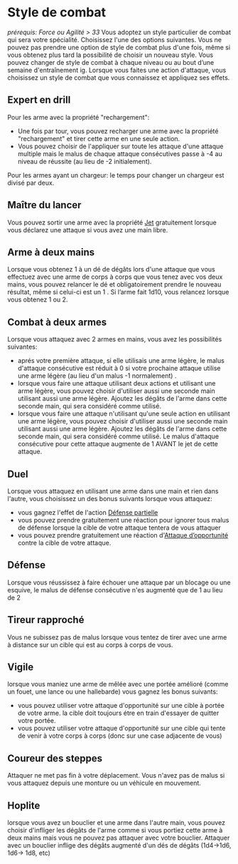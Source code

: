 # Style de combat
*prérequis: Force ou Agilité > 33*
Vous adoptez un style particulier de combat qui sera votre spécialité. Choisissez l'une des options suivantes. Vous ne pouvez pas prendre une option de style de combat plus d'une fois, même si vous obtenez plus tard la possibilité de choisir un nouveau style.  Vous pouvez changer de style de combat à chaque niveau ou au bout d’une semaine d'entraînement ig.
Lorsque vous faites une action d'attaque, vous choisissez un style de combat que vous connaissez et appliquez ses effets.

## Expert en drill
 Pour les arme avec la propriété "rechargement": 
 - Une fois par tour, vous pouvez recharger une arme avec la propriété "rechargement" et tirer cette arme en une seule action. 
- Vous pouvez choisir de l'appliquer sur toute les attaque d'une attaque multiple mais le malus de chaque attaque consécutives passe à -4 au niveau de réussite (au lieu de -2 initialement).

Pour les armes ayant un chargeur: le temps pour changer un chargeur est divisé par deux.

## Maître du lancer
Vous pouvez sortir une arme avec la propriété [Jet](../../../4.%20Equipement%20et%20items/Equipement%20personel/Armes/Armes%20de%20mêlée.md#Jet) gratuitement lorsque vous déclarez une attaque si vous avez une main libre.
 
## Arme à deux mains
Lorsque vous obtenez 1  à un dé de dégâts lors d'une attaque que vous effectuez avec une arme de corps à corps que vous tenez avec vos deux mains, vous pouvez relancer le dé et obligatoirement prendre le nouveau résultat, même si celui-ci est un 1 . Si l’arme fait 1d10, vous relancez lorsque vous obtenez 1 ou 2.
 
## Combat à deux armes
 Lorsque vous attaquez avec 2 armes en mains, vous avez les possibilités suivantes:
 - aprés votre première attaque, si elle utilisais une arme légère, le malus d'attaque consécutive est réduit à 0 si votre prochaine attaque utilise une arme légère (au lieu d'un malus -1 normalement) .
 - lorsque vous faire une attaque utilisant deux actions et utilisant une arme légère, vous pouvez choisir d'utiliser aussi une seconde main utilisant aussi une arme légère. Ajoutez les dégâts de l'arme dans cette seconde main, qui sera considéré comme utilisé.
 - lorsque vous faire une attaque n'utilisant qu'une seule action en utilisant une arme légère, vous pouvez choisir d'utiliser aussi une seconde main utilisant aussi une arme légère. Ajoutez les dégâts de l'arme dans cette seconde main, qui sera considéré comme utilisé. Le malus d'attaque consécutive pour cette attaque augmente de 1 AVANT le jet de cette attaque.

## Duel
Lorsque vous attaquez en utilisant une arme dans une main et rien dans l'autre, vous choisissez un des bonus suivants lorsque vous attaquez:
- vous gagnez l'effet de l'action [Défense partielle](../../../1.Regles%20generales/1.Regles%20de%20jeu/1.Base/4.Combat.md#Défense%20partielle)
- vous pouvez prendre gratuitement une réaction pour ignorer tous malus de défense lorsque la cible de votre attaque tentera de vous attaquer
- vous pouvez prendre gratuitement une réaction d'[Attaque d’opportunité](../../../1.Regles%20generales/1.Regles%20de%20jeu/1.Base/4.Combat.md#Attaque%20d’opportunité) contre la cible de votre attaque.

## Défense
Lorsque vous réussissez à faire échouer une attaque par un blocage ou une esquive, le malus de défense consécutive n'es augmenté que de 1 au lieu de 2
 
## Tireur rapproché
Vous ne subissez pas de malus lorsque vous tentez de tirer avec une arme à distance sur un cible qui est au corps à corps de vous.
 
## Vigile
lorsque vous maniez une arme de mêlée avec une portée amélioré (comme un fouet, une lance ou une hallebarde) vous gagnez les bonus suivants:
 - vous pouvez utiliser votre attaque d'opportunité sur une cible à portée de votre arme. la cible doit toujours étre en train d'essayer de quitter votre portée.
 - vous pouvez utiliser votre attaque d'opportunité sur une cible qui tente de venir à votre corps à corps (donc sur une case adjacente de vous)

## Coureur des steppes
Attaquer ne met pas fin à votre déplacement.
Vous n'avez pas de malus si vous attaquez depuis une monture ou un véhicule en mouvement.

## Hoplite
lorsque vous avez un bouclier et une arme dans l'autre main, vous pouvez choisir d'infliger les dégâts de l'arme comme si vous portiez cette arme à deux mains mais vous ne pouvez pas attaquer avec votre bouclier.
Attaquer avec un bouclier inflige des dégâts augmenté d'un dés de dégâts (1d4->1d6, 1d6-> 1d8, etc)
